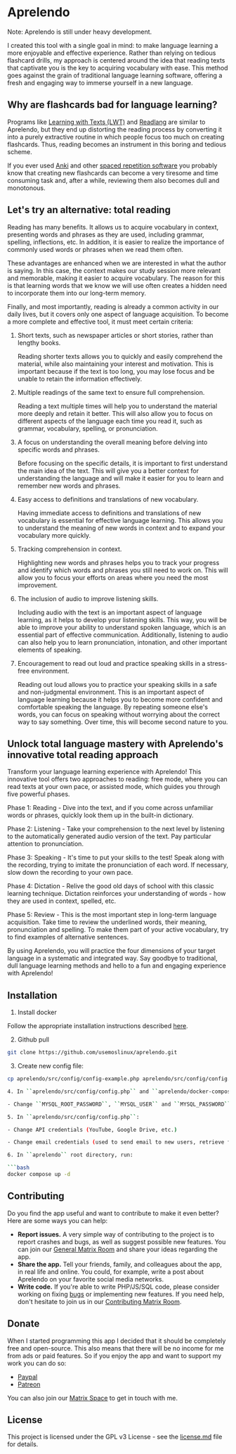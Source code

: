 # Aprelendo

Note: Aprelendo is still under heavy development.

I created this tool with a single goal in mind: to make language learning a more enjoyable and effective experience. Rather than relying on tedious flashcard drills, my approach is centered around the idea that reading texts that captivate you is the key to acquiring vocabulary with ease. This method goes against the grain of traditional language learning software, offering a fresh and engaging way to immerse yourself in a new language.

## Why are flashcards bad for language learning?

Programs like [Learning with Texts (LWT)](http://lwt.sourceforge.net/) and [Readlang](https://readlang.com/) are similar to Aprelendo, but they end up distorting the reading process by converting it into a purely extractive routine in which people focus too much on creating flashcards. Thus, reading becomes an instrument in this boring and tedious scheme.

If you ever used [Anki](https://apps.ankiweb.net/) and other [spaced repetition software](https://en.wikipedia.org/wiki/Spaced_repetition) you probably know that creating new flashcards can become a very tiresome and time consuming task and, after a while, reviewing them also becomes dull and monotonous. 

## Let's try an alternative: total reading

Reading has many benefits. It allows us to acquire vocabulary in context, presenting words and phrases as they are used, including grammar, spelling, inflections, etc. In addition, it is easier to realize the importance of commonly used words or phrases when we read them often.

These advantages are enhanced when we are interested in what the author is saying. In this case, the context makes our study session more relevant and memorable, making it easier to acquire vocabulary. The reason for this is that learning words that we know we will use often creates a hidden need to incorporate them into our long-term memory.

Finally, and most importantly, reading is already a common activity in our daily lives, but it covers only one aspect of language acquisition. To become a more complete and effective tool, it must meet certain criteria:

1. Short texts, such as newspaper articles or short stories, rather than lengthy books.

    Reading shorter texts allows you to quickly and easily comprehend the material, while also maintaining your interest and motivation. This is important because if the text is too long, you may lose focus and be unable to retain the information effectively.

2. Multiple readings of the same text to ensure full comprehension.

    Reading a text multiple times will help you to understand the material more deeply and retain it better. This will also allow you to focus on different aspects of the language each time you read it, such as grammar, vocabulary, spelling, or pronunciation.

3. A focus on understanding the overall meaning before delving into specific words and phrases.

    Before focusing on the specific details, it is important to first understand the main idea of the text. This will give you a better context for understanding the language and will make it easier for you to learn and remember new words and phrases.

4. Easy access to definitions and translations of new vocabulary.

    Having immediate access to definitions and translations of new vocabulary is essential for effective language learning. This allows you to understand the meaning of new words in context and to expand your vocabulary more quickly.

5. Tracking comprehension in context.

    Highlighting new words and phrases helps you to track your progress and identify which words and phrases you still need to work on. This will allow you to focus your efforts on areas where you need the most improvement.

6. The inclusion of audio to improve listening skills.

    Including audio with the text is an important aspect of language learning, as it helps to develop your listening skills. This way, you will be able to improve your ability to understand spoken language, which is an essential part of effective communication. Additionally, listening to audio can also help you to learn pronunciation, intonation, and other important elements of speaking.

7. Encouragement to read out loud and practice speaking skills in a stress-free environment.
  
    Reading out loud allows you to practice your speaking skills in a safe and non-judgmental environment. This is an important aspect of language learning because it helps you to become more confident and comfortable speaking the language. By repeating someone else's words, you can focus on speaking without worrying about the correct way to say something. Over time, this will become second nature to you.

## Unlock total language mastery with Aprelendo's innovative total reading approach

Transform your language learning experience with Aprelendo! This innovative tool offers two approaches to reading: free mode, where you can read texts at your own pace, or assisted mode, which guides you through five powerful phases.

Phase 1: Reading - Dive into the text, and if you come across unfamiliar words or phrases, quickly look them up in the built-in dictionary.

Phase 2: Listening - Take your comprehension to the next level by listening to the automatically generated audio version of the text. Pay particular attention to pronunciation.

Phase 3: Speaking - It's time to put your skills to the test! Speak along with the recording, trying to imitate the pronunciation of each word. If necessary, slow down the recording to your own pace.

Phase 4: Dictation - Relive the good old days of school with this classic learning technique. Dictation reinforces your understanding of words - how they are used in context, spelled, etc.

Phase 5: Review - This is the most important step in long-term language acquisition. Take time to review the underlined words, their meaning, pronunciation and spelling. To make them part of your active vocabulary, try to find examples of alternative sentences.

By using Aprelendo, you will practice the four dimensions of your target language in a systematic and integrated way. Say goodbye to traditional, dull language learning methods and hello to a fun and engaging experience with Aprelendo!

## Installation

1. Install docker

Follow the appropriate installation instructions described [here](https://docs.docker.com/engine/install/).

2. Github pull

```bash
git clone https://github.com/usemoslinux/aprelendo.git
```
3. Create new config file:

```bash
cp aprelendo/src/config/config-example.php aprelendo/src/config/config.php

4. In ``aprelendo/src/config/config.php`` and ``aprelendo/docker-compose.yml``:

- Change ``MYSQL_ROOT_PASSWORD``, ``MYSQL_USER`` and ``MYSQL_PASSWORD``.

5. In ``aprelendo/src/config/config.php``:

- Change API credentials (YouTube, Google Drive, etc.)

- Change email credentials (used to send email to new users, retrieve forgotten passwords, etc.).

6. In ``aprelendo`` root directory, run:

```bash
docker compose up -d
```

## Contributing

Do you find the app useful and want to contribute to make it even better? Here are some ways you can help:

* **Report issues.** A very simple way of contributing to the project is to report crashes and bugs, as well as suggest possible new features. You can join our [General Matrix Room](https://matrix.to/#/!gjBUJUxIWqLZeLofbU:matrix.org?via=matrix.org) and share your ideas regarding the app.
* **Share the app.** Tell your friends, family, and colleagues about the app, in real life and online. You could, for example, write a post about Aprelendo on your favorite social media networks.
* **Write code.** If you're able to write PHP/JS/SQL code, please consider working on fixing [bugs](https://github.com/usemoslinux/aprelendo/issues) or implementing new features. If you need help, don't hesitate to join us in our [Contributing Matrix Room](https://matrix.to/#/!EUTYnKqqplfKVYzgTM:matrix.org?via=matrix.org).

## Donate

When I started programming this app I decided that it should be completely free and open-source. This also means that there will be no income for me from ads or paid features. So if you enjoy the app and want to support my work you can do so:

* [Paypal](https://www.paypal.com/ncp/payment/GJCS2645TD9GN)
* [Patreon](https://www.patreon.com/aprelendo/)

You can also join our [Matrix Space](https://matrix.to/#/#aprelendo:matrix.org) to get in touch with me.

## License

This project is licensed under the GPL v3 License - see the [license.md](license.md) file for details.
